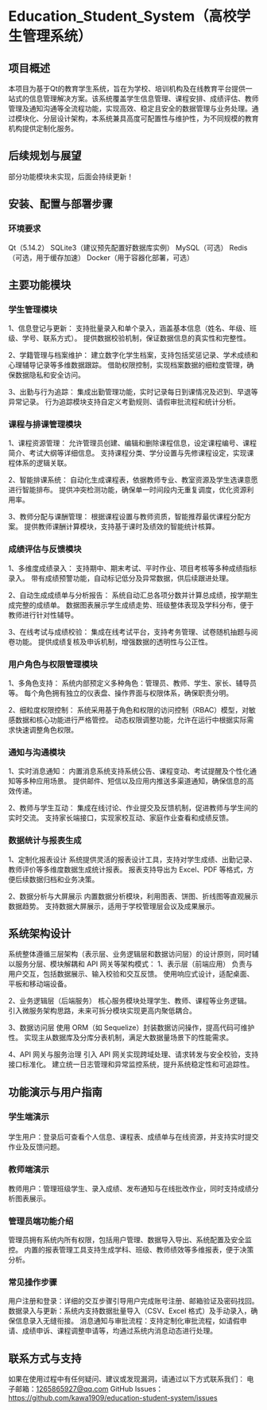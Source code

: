 # Education_Student_System（高校学生管理系统）
## 项目概述
本项目为基于Qt的教育学生系统，旨在为学校、培训机构及在线教育平台提供一站式的信息管理解决方案。该系统覆盖学生信息管理、课程安排、成绩评估、教师管理及通知沟通等全流程功能，实现高效、稳定且安全的数据管理与业务处理。通过模块化、分层设计架构，本系统兼具高度可配置性与维护性，为不同规模的教育机构提供定制化服务。

## 后续规划与展望
部分功能模块未实现，后面会持续更新！
## 安装、配置与部署步骤
### 环境要求
Qt（5.14.2）
SQLite3（建议预先配置好数据库实例）
MySQL（可选）
Redis（可选，用于缓存加速）
Docker（用于容器化部署，可选）

## 主要功能模块
### 学生管理模块
1、信息登记与更新：
支持批量录入和单个录入，涵盖基本信息（姓名、年级、班级、学号、联系方式）。
提供数据校验机制，保证数据信息的真实性和完整性。

2、学籍管理与档案维护：
建立数字化学生档案，支持包括奖惩记录、学术成绩和心理辅导记录等多维数据跟踪。
借助权限控制，实现档案数据的细粒度管理，确保数据隐私和安全访问。

3、出勤与行为追踪：
集成出勤管理功能，实时记录每日到课情况及迟到、早退等异常记录。
行为追踪模块支持自定义考勤规则、请假审批流程和统计分析。
### 课程与排课管理模块
1、课程资源管理：
允许管理员创建、编辑和删除课程信息，设定课程编号、课程简介、考试大纲等详细信息。
支持课程分类、学分设置与先修课程设定，实现课程体系的逻辑关联。

2、智能排课系统：
自动化生成课程表，依据教师专业、教室资源及学生选课意愿进行智能排布。
提供冲突检测功能，确保单一时间段内无重复调度，优化资源利用率。

3、教师分配与课酬管理：
根据课程设置与教师资质，智能推荐最优课程分配方案。
提供教师课酬计算模块，支持基于课时及绩效的智能统计核算。
### 成绩评估与反馈模块
1、多维度成绩录入：
支持期中、期末考试、平时作业、项目考核等多种成绩指标录入。
带有成绩预警功能，自动标记低分及异常数据，供后续跟进处理。

2、自动生成成绩单与分析报告：
系统自动汇总各项分数并计算总成绩，按学期生成完整的成绩单。
数据图表展示学生成绩走势、班级整体表现及学科分布，便于教师进行针对性辅导。

3、在线考试与成绩校验：
集成在线考试平台，支持考务管理、试卷随机抽题与阅卷功能。
提供成绩复核及申诉机制，增强数据的透明性与公正性。
### 用户角色与权限管理模块
1、多角色支持：
系统内部预定义多种角色：管理员、教师、学生、家长、辅导员等。
每个角色拥有独立的仪表盘、操作界面与权限体系，确保职责分明。

2、细粒度权限控制：
系统采用基于角色和权限的访问控制（RBAC）模型，对敏感数据和核心功能进行严格管控。
动态权限调整功能，允许在运行中根据实际需求快速调整角色权限。
### 通知与沟通模块
1、实时消息通知：
内置消息系统支持系统公告、课程变动、考试提醒及个性化通知等多种应用场景。
提供邮件、短信以及应用内推送多渠道通知，确保信息的高效传递。

2、教师与学生互动：
集成在线讨论、作业提交及反馈机制，促进教师与学生间的实时交流。
支持家长端接口，实现家校互动、家庭作业查看和成绩反馈。
### 数据统计与报表生成
1、定制化报表设计
系统提供灵活的报表设计工具，支持对学生成绩、出勤记录、教师评价等多维度数据生成统计报表。
报表支持导出为 Excel、PDF 等格式，方便后续数据归档和业务决策。

2、数据分析与大屏展示
内置数据分析模块，利用图表、饼图、折线图等直观展示数据趋势。
支持数据大屏展示，适用于学校管理层会议及成果展示。

## 系统架构设计
系统整体遵循三层架构（表示层、业务逻辑层和数据访问层）的设计原则，同时辅以服务分层、模块解耦和 API 网关等架构模式：
1、表示层（前端应用）
负责与用户交互，包括数据展示、输入校验和交互反馈。
使用响应式设计，适配桌面、平板和移动端设备。

2、业务逻辑层（后端服务）
核心服务模块处理学生、教师、课程等业务逻辑。
引入微服务架构思路，未来可拆分模块实现更高内聚低耦合。

3、数据访问层
使用 ORM（如 Sequelize）封装数据访问操作，提高代码可维护性。
实现主从数据库及分库分表机制，满足大数据量场景下的性能需求。

4、API 网关与服务治理
引入 API 网关实现跨域处理、请求转发与安全校验，支持接口标准化。
建立统一日志管理和异常监控系统，提升系统稳定性和可追踪性。

## 功能演示与用户指南
### 学生端演示
#### 
学生用户：登录后可查看个人信息、课程表、成绩单与在线资源，并支持实时提交作业及反馈问题。

### 教师端演示
教师用户：管理班级学生、录入成绩、发布通知与在线批改作业，同时支持成绩分析图表展示。

### 管理员端功能介绍
管理员拥有系统内所有权限，包括用户管理、数据导入导出、系统配置及安全监控。
内置的报表管理工具支持生成学科、班级、教师绩效等多维报表，便于决策分析。
### 常见操作步骤
用户注册和登录：详细的交互步骤引导用户完成账号注册、邮箱验证及密码找回。
数据录入与更新：系统内支持数据批量导入（CSV、Excel 格式）及手动录入，确保信息录入无缝衔接。
消息通知与审批流程：支持定制化审批流程，如请假申请、成绩申诉、课程调整申请等，均通过系统内消息动态进行处理。

## 联系方式与支持
如果在使用过程中有任何疑问、建议或发现漏洞，请通过以下方式联系我们：
电子邮箱：1265865927@qq.com
GitHub Issues：https://github.com/kawa1909/education-student-system/issues
